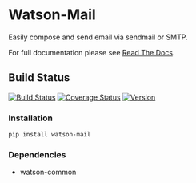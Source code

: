 Watson-Mail
===========

Easily compose and send email via sendmail or SMTP.

For full documentation please see [Read The
Docs](http://watson-mail.readthedocs.org/).

Build Status
------------

[![Build
Status](https://img.shields.io/travis/watsonpy/watson-mail.svg?maxAge=2592000)](https://travis-ci.org/watsonpy/watson-mail)
[![Coverage
Status](https://img.shields.io/coveralls/watsonpy/watson-mail.svg?maxAge=2592000)](https://coveralls.io/r/watsonpy/watson-mail)
[![Version](https://img.shields.io/pypi/v/watson-mail.svg?maxAge=2592000)](https://pypi.python.org/pypi/watson-mail/)

### Installation

`pip install watson-mail`

### Dependencies

-   watson-common
